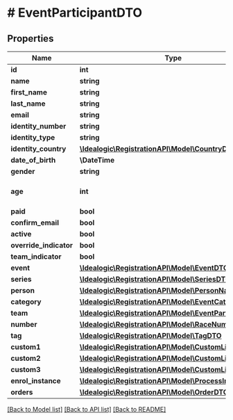 # # EventParticipantDTO

## Properties

Name | Type | Description | Notes
------------ | ------------- | ------------- | -------------
**id** | **int** |  | [optional]
**name** | **string** |  | [optional]
**first_name** | **string** |  | [optional]
**last_name** | **string** |  |
**email** | **string** |  | [optional]
**identity_number** | **string** |  | [optional]
**identity_type** | **string** |  | [optional]
**identity_country** | [**\Idealogic\RegistrationAPI\Model\CountryDTO**](CountryDTO.md) |  | [optional]
**date_of_birth** | **\DateTime** |  | [optional]
**gender** | **string** |  |
**age** | **int** | Age on the first day of the event. | [optional]
**paid** | **bool** |  | [optional]
**confirm_email** | **bool** |  | [optional]
**active** | **bool** |  | [optional]
**override_indicator** | **bool** |  | [optional]
**team_indicator** | **bool** |  | [optional]
**event** | [**\Idealogic\RegistrationAPI\Model\EventDTO**](EventDTO.md) |  |
**series** | [**\Idealogic\RegistrationAPI\Model\SeriesDTO**](SeriesDTO.md) |  | [optional]
**person** | [**\Idealogic\RegistrationAPI\Model\PersonNameDTO**](PersonNameDTO.md) |  |
**category** | [**\Idealogic\RegistrationAPI\Model\EventCategoryDTO**](EventCategoryDTO.md) |  |
**team** | [**\Idealogic\RegistrationAPI\Model\EventParticipantDTO**](EventParticipantDTO.md) |  | [optional]
**number** | [**\Idealogic\RegistrationAPI\Model\RaceNumberDTO**](RaceNumberDTO.md) |  | [optional]
**tag** | [**\Idealogic\RegistrationAPI\Model\TagDTO**](TagDTO.md) |  | [optional]
**custom1** | [**\Idealogic\RegistrationAPI\Model\CustomListValueDTO**](CustomListValueDTO.md) |  | [optional]
**custom2** | [**\Idealogic\RegistrationAPI\Model\CustomListValueDTO**](CustomListValueDTO.md) |  | [optional]
**custom3** | [**\Idealogic\RegistrationAPI\Model\CustomListValueDTO**](CustomListValueDTO.md) |  | [optional]
**enrol_instance** | [**\Idealogic\RegistrationAPI\Model\ProcessInstanceDTO**](ProcessInstanceDTO.md) |  | [optional]
**orders** | [**\Idealogic\RegistrationAPI\Model\OrderDTO[]**](OrderDTO.md) |  | [optional]

[[Back to Model list]](../../README.md#models) [[Back to API list]](../../README.md#endpoints) [[Back to README]](../../README.md)
